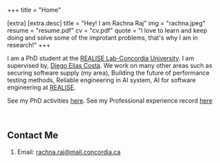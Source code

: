 +++
title = "Home"

[extra]
    [extra.desc]
    title = "Hey! I am Rachna Raj"
    img = "rachna.jpeg"
    resume = "resume.pdf"
    cv = "cv.pdf"
    quote = "I love to learn and keep doing and solve some of the improtant problems, that's why I am in research!"
+++

I am a PhD student at the [REALISE Lab-Concordia University](https://realiselab.github.io/teamInfo/rachna).
I am supervised by, [Diego Elias Costa](https://realiselab.github.io/teamInfo/diego). 
We work on many other areas such as securing software supply (my area), Building the future of performance testing methods, Reliable engineering in AI system, AI for software engineering at [REALISE](https://realiselab.github.io/projects).

<!-- <small><i>Hint: What's a crucial component for software supply chain security? (4 letters)</i></small> -->

See my PhD activities [here](/phd-activities/). 
See my Professional experience record [here](/professional-experience)

<br/>

## Contact Me

1. Email: [rachna.raj@mail.concordia.ca](mailto:rachna.raj@mail.concordia.ca)

<!-- 2. Encrypted channel: [PGP/amansha@kth.se](https://keyserver.ubuntu.com/pks/lookup?op=get&search=0xf71a6270dda7bd863b66713781bd3c8a486897b4) -->
